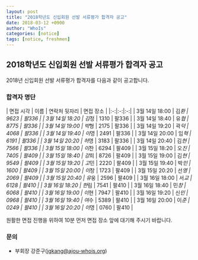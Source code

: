 ```yaml
---
layout: post
title: "2018학년도 신입회원 선발 서류평가 합격자 공고"
date: 2018-03-12 +0900
author: "WhoIs"
categories: [notice]
tags: [notice, freshmen]
---
```


## 2018학년도 신입회원 선발 서류평가 합격자 공고
2018년 신입회원 선발 서류평가 합격자를 다음과 같이 공고합니다.

### 합격자 명단

| 면접 시각 | 이름 | 연락처 뒷자리 | 면접 장소 |
|:-:|:-:|:-:|
| 3월 14일 18:00  | 김*환 | 9623 | 팔336 |
| 3월 14일 18:20  | 김*정 | 1310 | 팔336 |
| 3월 14일 18:40  | 유*협 | 8775 | 팔336 |
| 3월 14일 19:00  | 박*형 | 2175 | 팔336 |
| 3월 14일 19:20  | 곽*덕 | 4068 | 팔336 |
| 3월 14일 19:40  | 이*영 | 2491 | 팔336 |
| 3월 14일 20:00  | 임*혁 | 6191 | 팔336 |
| 3월 14일 20:20  | 허*영 | 3183 | 팔336 |
| 3월 14일 20:40  | 김*현 | 7566 | 팔336 |
| 3월 15일 18:00  | 이*찬 | 6294 | 팔409 |
| 3월 15일 18:20  | 오*진 | 7405 | 팔409 |
| 3월 15일 18:40  | 강*희 | 8726 | 팔409 |
| 3월 15일 19:00  | 김*현 | 9549 | 팔409 |
| 3월 15일 19:20  | 고*민 | 2220 | 팔409 |
| 3월 15일 19:40  | 박*민 | 1600 | 팔409 |
| 3월 15일 20:00  | 이*창 | 1723 | 팔409 |
| 3월 15일 20:20  | 선*영 | 2069 | 팔409 |
| 3월 15일 20:40  | 유*웅 | 2596 | 팔409 |
| 3월 16일 18:00  | 서*교 | 6128 | 팔410 |
| 3월 16일 18:20  | 한*림 | 7541 | 팔410 |
| 3월 16일 18:40  | 민*창 | 6068 | 팔410 |
| 3월 16일 19:00  | 이*현 | 7947 | 팔410 |
| 3월 16일 19:20  | 신*민 | 0968 | 팔410 |
| 3월 16일 19:40  | 여*수 | 5389 | 팔410 |
| 3월 16일 20:00  | 이*준 | 0249 | 팔410 |
| 3월 16일 20:20  | 이*영 | 0760 | 팔410 |

원활한 면접 진행을 위하여 10분 먼저 면접 장소 앞에 대기해 주시기 바랍니다.

### 문의

* 부회장 강준구(jgkang@ajou-whois.org)
